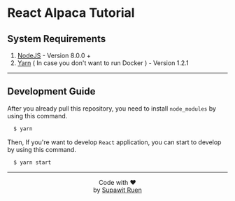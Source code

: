 # React Alpaca Tutorial

## System Requirements

  1. [NodeJS](https://nodejs.org/en/)
    - Version 8.0.0 +
  2. [Yarn](https://yarnpkg.com/en/) ( In case you don't want to run Docker )
    - Version 1.2.1
___
## Development Guide

After you already pull this repository, you need to install `node_modules` by using this command.
```sh
  $ yarn
```

Then, If you're want to develop `React` application, you can start to develop by using this command.
```sh
  $ yarn start
```
___
<center>Code with ❤ </center>
<center>by 
  <a href="https://www.facebook.com/supawit.ruen">Supawit Ruen</a>
</center>
